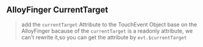 ## AlloyFinger CurrentTarget


> add the `currentTarget` Attribute to the TouchEvent Object base on the AlloyFinger
> bacause of the `currentTarget` is a readonly attribute, we can't rewrite it,so you can get the attribute by `evt.$currentTarget`